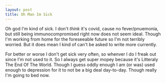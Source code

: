 ```yaml
---
layout: post
title: Oh Man Im Sick
---
```

Oh god I'm kind of sick. I don't *think* it's covid, cause no fever/pnuemonia, but still being immunocompromised right now does not seem ideal. Though I'm working from home for the foreseeable future so I'm not terribly worried. But it does mean I kind of can't be asked to write more currently. 

For better or worse I don't get sick very often, so whenver I do I freak out since I'm not used to it. So I always get super mopey because it's Litteraly The End Of The World. Though I guess oddly enough I am (or was) used enough to depression for it to not be a big deal day-to-day. 
Though really I'm going to bed now. 